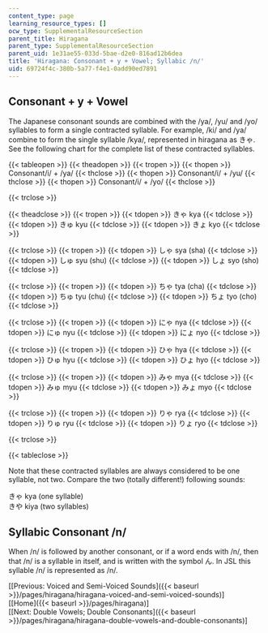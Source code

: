 ```yaml
---
content_type: page
learning_resource_types: []
ocw_type: SupplementalResourceSection
parent_title: Hiragana
parent_type: SupplementalResourceSection
parent_uid: 1e31ae55-033d-5bae-d2e0-816ad12b6dea
title: 'Hiragana: Consonant + y + Vowel; Syllabic /n/'
uid: 69724f4c-380b-5a77-f4e1-0add90ed7891
---
```


Consonant + y + Vowel
---------------------

The Japanese consonant sounds are combined with the /ya/, /yu/ and /yo/ syllables to form a single contracted syllable. For example, /ki/ and /ya/ combine to form the single syllable /kya/, represented in hiragana as きゃ. See the following chart for the complete list of these contracted syllables.

{{< tableopen >}}
{{< theadopen >}}
{{< tropen >}}
{{< thopen >}}
Consonant/i/ + /ya/
{{< thclose >}}
{{< thopen >}}
Consonant/i/ + /yu/
{{< thclose >}}
{{< thopen >}}
Consonant/i/ + /yo/
{{< thclose >}}

{{< trclose >}}

{{< theadclose >}}
{{< tropen >}}
{{< tdopen >}}
きゃ kya
{{< tdclose >}}
{{< tdopen >}}
きゅ kyu
{{< tdclose >}}
{{< tdopen >}}
きょ kyo
{{< tdclose >}}

{{< trclose >}}
{{< tropen >}}
{{< tdopen >}}
しゃ sya (sha)
{{< tdclose >}}
{{< tdopen >}}
しゅ syu (shu)
{{< tdclose >}}
{{< tdopen >}}
しょ syo (sho)
{{< tdclose >}}

{{< trclose >}}
{{< tropen >}}
{{< tdopen >}}
ちゃ tya (cha)
{{< tdclose >}}
{{< tdopen >}}
ちゅ tyu (chu)
{{< tdclose >}}
{{< tdopen >}}
ちょ tyo (cho)
{{< tdclose >}}

{{< trclose >}}
{{< tropen >}}
{{< tdopen >}}
にゃ nya
{{< tdclose >}}
{{< tdopen >}}
にゅ nyu
{{< tdclose >}}
{{< tdopen >}}
にょ nyo
{{< tdclose >}}

{{< trclose >}}
{{< tropen >}}
{{< tdopen >}}
ひゃ hya
{{< tdclose >}}
{{< tdopen >}}
ひゅ hyu
{{< tdclose >}}
{{< tdopen >}}
ひょ hyo
{{< tdclose >}}

{{< trclose >}}
{{< tropen >}}
{{< tdopen >}}
みゃ mya
{{< tdclose >}}
{{< tdopen >}}
みゅ myu
{{< tdclose >}}
{{< tdopen >}}
みょ myo
{{< tdclose >}}

{{< trclose >}}
{{< tropen >}}
{{< tdopen >}}
りゃ rya
{{< tdclose >}}
{{< tdopen >}}
りゅ ryu
{{< tdclose >}}
{{< tdopen >}}
りょ ryo
{{< tdclose >}}

{{< trclose >}}

{{< tableclose >}}

Note that these contracted syllables are always considered to be one syllable, not two. Compare the two (totally different!) following sounds:

きゃ kya (one syllable)  
きや kiya (two syllables)

Syllabic Consonant /n/
----------------------

When /n/ is followed by another consonant, or if a word ends with /n/, then that /n/ is a syllable in itself, and is written with the symbol ん. In JSL this syllable /n/ is represented as /n/.

  
\[[Previous: Voiced and Semi-Voiced Sounds]({{< baseurl >}}/pages/hiragana/hiragana-voiced-and-semi-voiced-sounds)\]  
\[[Home]({{< baseurl >}}/pages/hiragana)\]  
\[[Next: Double Vowels; Double Consonants]({{< baseurl >}}/pages/hiragana/hiragana-double-vowels-and-double-consonants)\]